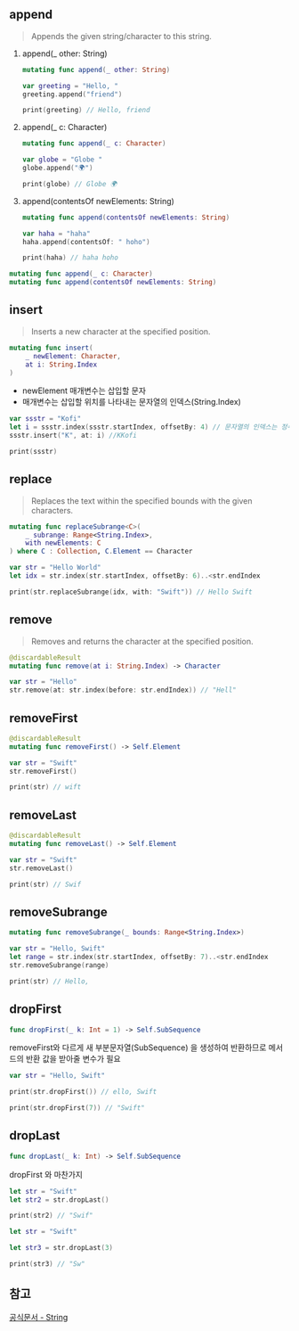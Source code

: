 ## append

> Appends the given string/character to this string.

1. append(\_ other: String)

   ```swift
   mutating func append(_ other: String)
   ```

   ```swift
   var greeting = "Hello, "
   greeting.append("friend")

   print(greeting) // Hello, friend
   ```

2. append(\_ c: Character)

   ```swift
   mutating func append(_ c: Character)
   ```

   ```swift
   var globe = "Globe "
   globe.append("🌍")

   print(globe) // Globe 🌍
   ```

3. append(contentsOf newElements: String)

   ```swift
   mutating func append(contentsOf newElements: String)
   ```

   ```swift
   var haha = "haha"
   haha.append(contentsOf: " hoho")

   print(haha) // haha hoho
   ```

```swift
mutating func append(_ c: Character)
mutating func append(contentsOf newElements: String)
```

## insert

> Inserts a new character at the specified position.

```swift
mutating func insert(
    _ newElement: Character,
    at i: String.Index
)
```

- newElement 매개변수는 삽입할 문자
- 매개변수는 삽입할 위치를 나타내는 문자열의 인덱스(String.Index)

```swift
var ssstr = "Kofi"
let i = ssstr.index(ssstr.startIndex, offsetBy: 4) // 문자열의 인덱스는 정수값이 아니기 때문에
ssstr.insert("K", at: i) //KKofi

print(ssstr)
```

## replace

> Replaces the text within the specified bounds with the given characters.

```swift
mutating func replaceSubrange<C>(
    _ subrange: Range<String.Index>,
    with newElements: C
) where C : Collection, C.Element == Character
```

```swift
var str = "Hello World"
let idx = str.index(str.startIndex, offsetBy: 6)..<str.endIndex

print(str.replaceSubrange(idx, with: "Swift")) // Hello Swift
```

## remove

> Removes and returns the character at the specified position.

```swift
@discardableResult
mutating func remove(at i: String.Index) -> Character
```

```swift
var str = "Hello"
str.remove(at: str.index(before: str.endIndex)) // "Hell"
```

## removeFirst

```swift
@discardableResult
mutating func removeFirst() -> Self.Element
```

```swift
var str = "Swift"
str.removeFirst()

print(str) // wift
```

## removeLast

```swift
@discardableResult
mutating func removeLast() -> Self.Element
```

```swift
var str = "Swift"
str.removeLast()

print(str) // Swif
```

## removeSubrange

```swift
mutating func removeSubrange(_ bounds: Range<String.Index>)
```

```swift
var str = "Hello, Swift"
let range = str.index(str.startIndex, offsetBy: 7)..<str.endIndex
str.removeSubrange(range)

print(str) // Hello,
```

## dropFirst

```swift
func dropFirst(_ k: Int = 1) -> Self.SubSequence
```

removeFirst와 다르게 새 부분문자열(SubSequence) 을 생성하여 반환하므로 메서드의 반환 값을 받아줄 변수가 필요

```swift
var str = "Hello, Swift"

print(str.dropFirst()) // ello, Swift

print(str.dropFirst(7)) // "Swift"
```

## dropLast

```swift
func dropLast(_ k: Int) -> Self.SubSequence
```

dropFirst 와 마찬가지

```swift
let str = "Swift"
let str2 = str.dropLast()

print(str2) // "Swif"

let str = "Swift"

let str3 = str.dropLast(3)

print(str3) // "Sw"
```

## 참고

[공식문서 - String](https://developer.apple.com/documentation/swift/string/)
